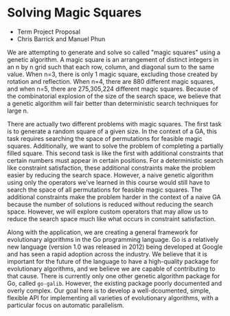 # Solving Magic Squares

- Term Project Proposal
- Chris Barrick and Manuel Phun

We are attempting to generate and solve so called "magic squares" using a genetic algorithm. A magic square is an arrangement of distinct integers in an n by n grid such that each row, column, and diagonal sum to the same value. When n=3, there is only 1 magic square, excluding those created by rotation and reflection. When n=4, there are 880 different magic squares, and when n=5, there are 275,305,224 different magic squares. Because of the combinatorial explosion of the size of the search space, we believe that a genetic algorithm will fair better than deterministic search techniques for large n.

There are actually two different problems with magic squares. The first task is to generate a random square of a given size. In the context of a GA, this task requires searching the space of permutations for feasible magic squares. Additionally, we want to solve the problem of completing a partially filled square. This second task is like the first with additional constraints that certain numbers must appear in certain positions. For a deterministic search like constraint satisfaction, these additional constraints make the problem easier by reducing the search space. However, a naive genetic algorithm using only the operators we've learned in this course would still have to search the space of all permutations for feasible magic squares. The additional constraints make the problem harder in the context of a naive GA because the number of solutions is reduced without reducing the search space. However, we will explore custom operators that may allow us to reduce the search space much like what occurs in constraint satisfaction.

Along with the application, we are creating a general framework for evolutionary algorithms in the Go programming language. Go is a relatively new language (version 1.0 was released in 2012) being developed at Google and has seen a rapid adoption across the industry. We believe that it is important for the future of the language to have a high-quality package for evolutionary algorithms, and we believe we are capable of contributing to that cause. There is currently only one other genetic algorithm package for Go, called `go-galib`. However, the existing package poorly documented and overly complex. Our goal here is to develop a well-dcoumented, simple, flexible API for implementing all varieties of evolutionary algorithms, with a particular focus on automatic parallelism.
